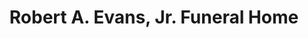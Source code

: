 ---
title: "Robert A. Evans, Jr. Funeral Home"
url: /port-carbon/robert-a-evans-jr-funeral-home/
shop: Bestattungen
---